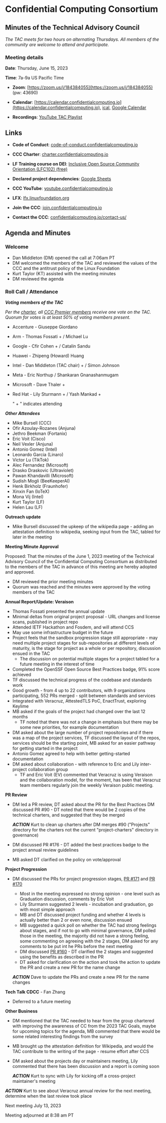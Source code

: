 # Confidential Computing Consortium

## Minutes of the Technical Advisory Council

*The TAC meets for two hours on alternating Thursdays. All members of the community are welcome to attend and participate.*

### Meeting details

**Date**: Thursday, June 15, 2023

**Time**: 7a-9a US Pacific Time

* **Zoom**: [https://zoom.us/j/184384055](https://zoom.us/j/184384055) (pw: 43690)

* **Calendar**: [https://calendar.confidentialcomputing.io](https://calendar.confidentialcomputing.io),
[ical](https://calendar.google.com/calendar/ical/c\_c0pcihr7n2n1k3a38i32d9ag10%40group.calendar.google.com/public/basic.ics),
[Google Calendar](https://calendar.google.com/calendar/u/0/r?cid=c\_c0pcihr7n2n1k3a38i32d9ag10@group.calendar.google.com)

* **Recordings**: [YouTube TAC Playlist](https://www.youtube.com/playlist?list=PLmfkUJc39uMjaB_I1dYW72I44kr9QzG_B)

## Links

* **Code of Conduct**: [code-of-conduct.confidentialcomputing.io](https://code-of-conduct.confidentialcomputing.io)

* **CCC Charter**: [charter.confidentialcomputing.io](https://charter.confidentialcomputing.io)

* **LF Training course on DEI**: [Inclusive Open Source Community Orientation (LFC102) (free)](https://training.linuxfoundation.org/training/inclusive-open-source-community-orientation-lfc102/)

* **Declared project dependencies**: [Google Sheets](https://docs.google.com/spreadsheets/d/1UKnbbGWXYLjnPZsox3zmYo59nv3XSXjePfas5E2fER0/edit#gid=0)

* **CCC YouTube**: [youtube.confidentialcomputing.io](https://youtube.confidentialcomputing.io)

* **LFX**: [lfx.linuxfoundation.org](https://lfx.linuxfoundation.org)

* **Join the CCC**: [join.confidentialcomputing.io](https://join.confidentialcomputing.io)

* **Contact the CCC**: [confidentialcomputing.io/contact-us/](https://confidentialcomputing.io/contact-us/)

## Agenda and Minutes

### Welcome

* Dan Middleton (DM) opened the call at 7:06am PT
* DM welcomed the members of the TAC and reviewed the values of the CCC and the antitrust policy of the Linux Foundation
* Kurt Taylor (KT) assisted with the meeting minutes
* DM reviewed the agenda

### Roll Call / Attendance

***Voting members of the TAC***

*Per the [charter](https://charter.confidentialcomputing.io), all [CCC Premier members](https://confidentialcomputing.io/members/) receive one vote on the TAC. Quorum for votes is at least 50% of voting members present.*

* Accenture - Giuseppe Giordano 
* Arm - Thomas Fossati + / Michael Lu
* Google - Cfir Cohen + / Catalin Sandu 
* Huawei - Zhipeng (Howard) Huang 
* Intel - Dan Middleton (TAC chair) + / Simon Johnson
* Meta - Eric Northup / Shankaran Gnanashanmugam
* Microsoft - Dave Thaler +
* Red Hat - Lily Sturmann + / Yash Mankad +

   " + " indicates attending

***Other Attendees***

* Mike Bursell (CCC)
* Ofir Azoulay-Rozanes (Anjuna)
* Jethro Beekman (Fortanix)
* Eric Voit (Cisco)
* Neil Vexler (Anjuna)
* Antonio Gomez (Intel)
* Leonardo Garcia (Linaro)
* Victor Lu (TikTok)
* Alec Fernandez (Microsoft)
* Drasko Draskovic (Ultraviolet)
* Pawan Khandavilli (Microsoft)
* Sudish Mogli (BeeKeeperAI)
* Henk Birkholz (Fraunhofer)
* Xinxin Fan (IoTeX)
* Mona Vij (Intel)
* Kurt Taylor (LF)
* Helen Lau (LF)


**Outreach update**

* Mike Bursell discussed the upkeep of the wikipedia page - adding an attestation definition to wikipedia, seeking input from the TAC, tabled for later in the meeting


**Meeting Minute Approval**

Proposed: That the minutes of the June 1, 2023 meeting of the Technical Advisory Council of the Confidential Computing Consortium as distributed to the members of the TAC in advance of this meeting are hereby adopted and approved.

* DM reviewed the prior meeting minutes
* Quorum was reached and the minutes were approved by the voting members of the TAC


**Annual Report/Update: Veraison** 

* Thomas Fossati presented the annual update
* Minimal deltas from original project proposal - URL changes and license scans, published in project repo
* Attended IETF Hackathon and Fosdem, and will attend CCS
* May use some infrastructure budget in the future
* Project feels that the sandbox progression stage still appropriate - may need multiple project stages for sub-repositories at different levels of maturity, is the stage for project as a whole or per repository, discussion ensued in the TAC
  * The discussion on potential multiple stages for a project tabled for a future meeting in the interest of time
* Completed the OpenSSF Open Source Best Practices badge, 91% score achieved
* TF discussed the technical progress of the codebase and standards work
* Good growth - from 4 up to 22 contributors, with 9 organizations participating, 552 PRs merged - split between standards and services
* Integrated with Veracruz, AttestedTLS PoC, EnactTrust, exploring Keylime
* MB asked if the goals of the project had changed over the last 12 months
  * TF noted that there was not a change in emphasis but there may be some new priorities, for example documentation
* DM asked about the large number of project repositories and if there was a map of the project services, TF discussed the layout of the repos, services should be the starting point, MB asked for an easier pathway for getting started in the project
* Antonio Gomez agreed to help with better getting-started documentation
* DM asked about collaboration - with reference to Eric and Lily inter-project collaboration group
  * TF and Eric Voit (EV) commented that Veracruz is using Veraison and the collaboration model, for the moment, has been that Veracruz team members regularly join the weekly Veraison public meeting.

**PR Review**

* DM led a PR review, DT asked about the PR for the Best Practices
DM discussed PR #90 - DT noted that there would be 2 copies of the technical charters, and suggested that they be merged

  ***ACTION*** Kurt to clean up charters after DM merges #90 ("Projects" directory for the charters not the current "project-charters" directory in governance)
  
* DM discussed PR #176 - DT added the best practices badge to the project annual review guidelines 
* MB asked DT clarified on the policy on vote/approval


**Project Progression**

* DM discussed the PRs for project progression stages, [PR #171](https://github.com/confidential-computing/governance/pull/171) and [PR #170](https://github.com/confidential-computing/governance/pull/170)
  * Most in the meeting expressed no strong opinion - one level such as Graduation discussion, comments by Eric Voit
  * Lily Sturmann suggested 2 levels - incubation and graduation, go with most simple approach
  * MB and DT discussed project funding and whether 4 levels is actually better than 2 or even none, discussion ensued
  * MB suggested a quick poll on whether the TAC had strong feelings about stages, and if not to go with minimal governance, DM polled those in the meeting, the majority did not have a strong feeling, some commenting on agreeing with the 2 stages, DM asked for any comments to be put int he PRs before the next meeting
  * DM discussed [PR #160](https://github.com/confidential-computing/governance/pull/160) - DT clarified the 2 stages and suggested using the benefits as described in the PR
  * DT asked for clarification on the action and took the action to update the PR and create a new PR for the name change
  
  ***ACTION*** Dave to update the PRs and create a new PR for the name changes


**Tech Talk CDCC** - Fan Zhang

* Deferred to a future meeting


**Other Business**

* DM mentioned that the TAC needed to hear from the group chartered with improving the awareness of CC from the 2023 TAC Goals, maybe for upcoming topics for the agenda, MB commented that there would be some related interesting findings from the survey 

* MB brought up the attestation definition for Wikipedia, and would the TAC contribute to the writing of the page - resume effort after CCS

* DM asked about the projects day or maintainers meeting, Lily commented that there has been discussion and a report is coming soon

  ***ACTION*** Kurt to sync with Lily for kicking off a cross-project maintainer's meeting

 ***ACTION*** Kurt to see about Veracruz annual review for the next meeting, determine when the last review took place


Next meeting July 13, 2023

Meeting adjourned at 8:38 am PT
